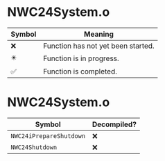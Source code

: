 # NWC24System.o
| Symbol | Meaning 
| ------------- | ------------- 
| :x: | Function has not yet been started. 
| :eight_pointed_black_star: | Function is in progress. 
| :white_check_mark: | Function is completed. 


# NWC24System.o
| Symbol | Decompiled? |
| ------------- | ------------- |
| `NWC24iPrepareShutdown` | :x: |
| `NWC24Shutdown` | :x: |
